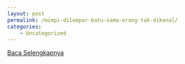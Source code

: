 ```yaml
---
layout: post
permalink: /mimpi-dilempar-batu-sama-orang-tak-dikenal/
categories:
    - Uncategorized
---
```


[Baca Selengkapnya](/02)